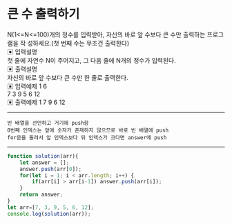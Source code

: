 # 큰 수 출력하기
N(1<=N<=100)개의 정수를 입력받아, 자신의 바로 앞 수보다 큰 수만 출력하는 프로그램을 작 성하세요.(첫 번째 수는 무조건 출력한다)   
▣ 입력설명   
첫 줄에 자연수 N이 주어지고, 그 다음 줄에 N개의 정수가 입력된다.   
▣ 출력설명   
자신의 바로 앞 수보다 큰 수만 한 줄로 출력한다.   
▣ 입력예제 1 6   
7 3 9 5 6 12   
▣ 출력예제 1 7 9 6 12   

---


```
빈 배열을 선언하고 거기에 push함
0번째 인덱스는 앞에 숫자가 존재하지 않으므로 바로 빈 배열에 push
for문을 돌려서 앞 인덱스보다 뒤 인덱스가 크다면 answer에 push
```

---

```js
function solution(arr){         
    let answer = [];
    answer.push(arr[0]);
    for(let i = 1; i < arr.length; i++) {
        if(arr[i] > arr[i-1]) answer.push(arr[i]);
    }
    return answer;
}
let arr=[7, 3, 9, 5, 6, 12];
console.log(solution(arr));
```
